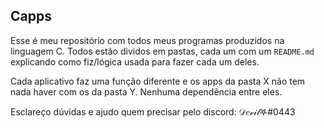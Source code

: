 ## Capps

Esse é meu repositório com todos meus programas produzidos na linguagem C. Todos estão dividos em pastas, cada um com um ``README.md`` explicando como fiz/lógica
usada para fazer cada um deles.

Cada aplicativo faz uma função diferente e os apps da pasta X não tem nada haver com os da pasta Y. Nenhuma dependência entre eles.

Esclareço dúvidas e ajudo quem precisar pelo discord: 𝒟𝑒𝓋𝒾𝓁𖤐#0443
